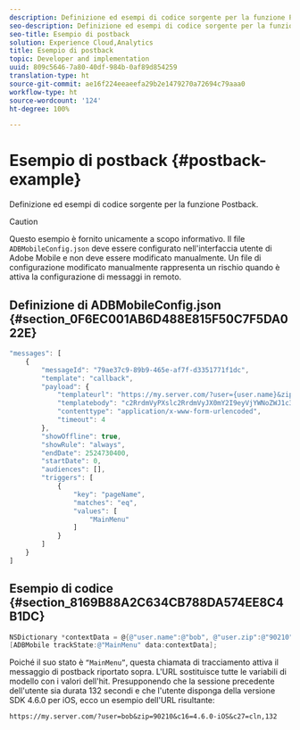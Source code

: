 ```yaml
---
description: Definizione ed esempi di codice sorgente per la funzione Postback.
seo-description: Definizione ed esempi di codice sorgente per la funzione Postback.
seo-title: Esempio di postback
solution: Experience Cloud,Analytics
title: Esempio di postback
topic: Developer and implementation
uuid: 809c5646-7a80-40df-984b-0af89d854259
translation-type: ht
source-git-commit: ae16f224eeaeefa29b2e1479270a72694c79aaa0
workflow-type: ht
source-wordcount: '124'
ht-degree: 100%

---
```



# Esempio di postback {#postback-example}

Definizione ed esempi di codice sorgente per la funzione Postback.

>[!CAUTION]
>
>Questo esempio è fornito unicamente a scopo informativo. Il file `ADBMobileConfig.json` deve essere configurato nell&#39;interfaccia utente di Adobe Mobile e non deve essere modificato manualmente. Un file di configurazione modificato manualmente rappresenta un rischio quando è attiva la configurazione di messaggi in remoto.

## Definizione di ADBMobileConfig.json {#section_0F6EC001AB6D488E815F50C7F5DA022E}

```js
"messages": [ 
    { 
        "messageId": "79ae37c9-89b9-465e-af7f-d3351771f1dc", 
        "template": "callback", 
        "payload": {  
            "templateurl": "https://my.server.com/?user={user.name}&zip={user.zip}&c16={%sdkver%}&c27=cln,{a.PrevSessionLength}", 
            "templatebody": "c2RrdmVyPXslc2RrdmVyJX0mY2I9eyVjYWNoZWJ1c3QlfSZjbGllbnRJZD17bi5jbGllbnQuaWR9JnRzPXsldGltZXN0YW1wVSV9JnRzej17JXRpbWVzdGFtcFolfQ==", 
            "contenttype": "application/x-www-form-urlencoded",  
            "timeout": 4 
        }, 
        "showOffline": true, 
        "showRule": "always", 
        "endDate": 2524730400, 
        "startDate": 0, 
        "audiences": [], 
        "triggers": [ 
            { 
                "key": "pageName", 
                "matches": "eq", 
                "values": [ 
                    "MainMenu" 
                ] 
            } 
        ] 
    } 
] 
```

## Esempio di codice {#section_8169B88A2C634CB788DA574EE8C4B1DC}

```objective-c
NSDictionary *contextData = @{@"user.name":@"bob", @"user.zip":@"90210"}; 
[ADBMobile trackState:@"MainMenu" data:contextData];
```

Poiché il suo stato è `“MainMenu”`, questa chiamata di tracciamento attiva il messaggio di postback riportato sopra. L&#39;URL sostituisce tutte le variabili di modello con i valori dell&#39;hit. Presupponendo che la sessione precedente dell&#39;utente sia durata 132 secondi e che l&#39;utente disponga della versione SDK 4.6.0 per iOS, ecco un esempio dell&#39;URL risultante:

`https://my.server.com/?user=bob&zip=90210&c16=4.6.0-iOS&c27=cln,132`
